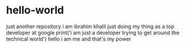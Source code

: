 # hello-world
just another repository
i am ibrahim khalil just doing my thing as a top developer at google
print('i am just a developer trying to get around the technical world')
hello i am me and that's my power
